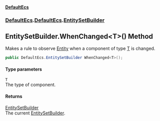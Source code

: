 #### [DefaultEcs](./index.md 'index')
### [DefaultEcs](./index.md 'index').[DefaultEcs](./DefaultEcs.md 'DefaultEcs').[EntitySetBuilder](./DefaultEcs-EntitySetBuilder.md 'DefaultEcs.EntitySetBuilder')
## EntitySetBuilder.WhenChanged&lt;T&gt;() Method
Makes a rule to observe [Entity](./DefaultEcs-Entity.md 'DefaultEcs.Entity') when a component of type [T](#DefaultEcs-EntitySetBuilder-WhenChanged-T-()-T 'DefaultEcs.EntitySetBuilder.WhenChanged&lt;T&gt;().T') is changed.  
```C#
public DefaultEcs.EntitySetBuilder WhenChanged<T>();
```
#### Type parameters
<a name='DefaultEcs-EntitySetBuilder-WhenChanged-T-()-T'></a>
`T`  
The type of component.  
#### Returns
[EntitySetBuilder](./DefaultEcs-EntitySetBuilder.md 'DefaultEcs.EntitySetBuilder')  
The current [EntitySetBuilder](./DefaultEcs-EntitySetBuilder.md 'DefaultEcs.EntitySetBuilder').  
